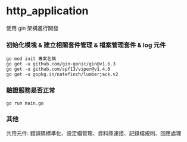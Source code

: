 # http_application

使用 gin 架構進行開發

### 初始化模塊 & 建立相關套件管理 & 檔案管理套件 & log 元件

```
go mod init 專案名稱
go get -u github.com/gin-gonic/gin@v1.6.3
go get -u github.com/spf13/viper@v1.4.0
go get -u gopkg.in/natefinch/lumberjack.v2
```

### 驗證服務是否正常
```
go run main.go
```

### 其他

共用元件: 錯誤碼標準化、設定檔管理、資料庫連接、記錄檔規則、回應處理